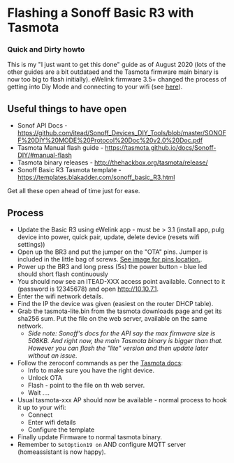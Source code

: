 # Flashing a Sonoff Basic R3 with Tasmota

### Quick and Dirty howto

This is my "I just want to get this done" guide as of August 2020 (lots of the other guides are a bit outdataed and the Tasmota firmware main binary is now too big to flash initially). 
eWelink firmware 3.5+ changed the process of getting into Diy Mode and connecting to your wifi (see [here](https://github.com/itead/Sonoff_Devices_DIY_Tools/issues/75#issuecomment-609036245)).


## Useful things to have open

* Sonof API Docs - https://github.com/itead/Sonoff_Devices_DIY_Tools/blob/master/SONOFF%20DIY%20MODE%20Protocol%20Doc%20v2.0%20Doc.pdf
* Tasmota Manual flash guide - https://tasmota.github.io/docs/Sonoff-DIY/#manual-flash
* Tasmota binary releases - http://thehackbox.org/tasmota/release/
* Sonoff Basic R3 Tasmota template - https://templates.blakadder.com/sonoff_basic_R3.html

Get all these open ahead of time just for ease. 

## Process

* Update the Basic R3 using eWelink app - must be > 3.1 (install app, pulg device into power, quick pair, update, delete device (resets wifi settings))
* Open up the BR3 and put the jumper on the "OTA" pins. Jumper is included in the little bag of screws. [See image for pins location.](https://tasmota.github.io/docs/Sonoff-DIY/#flash-the-firmware-and-confirm).
* Power up the BR3 and long press (5s) the power button - blue led should short flash continuously
* You should now see an ITEAD-XXX access point available. Connect to it (password is 12345678) and open http://10.10.7.1.
* Enter the wifi network details. 
* Find the IP the device was given (easiest on the router DHCP table).
* Grab the tasmota-lite.bin from the tasmota downloads page and get its sha256 sum. Put the file on the web server, available on the same network.
  - *Side note: Sonoff's docs for the API say the max firmware size is 508KB. And right now, the main Tasmota binary is bigger than that. However you can flash the "lite" version and then update later without an issue*. 
* Follow the zeroconf commands as per the [Tasmota docs](https://tasmota.github.io/docs/Sonoff-DIY/#flash-the-firmware-and-confirm):
  - Info to make sure you have the right device.
  - Unlock OTA 
  - Flash - point to the file on th web server. 
  - Wait ....
* Usual tasmota-xxx AP should now be available - normal process to hook it up to your wifi:
  - Connect
  - Enter wifi details
  - Configure the template
* Finally update Firmware to normal tasmota binary. 
* Remember to `SetOption19 on` AND configure MQTT server (homeassistant is now happy).
